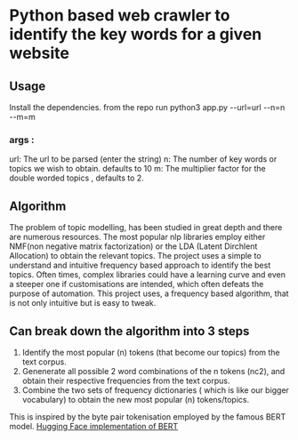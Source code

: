 # Python based web crawler to identify the key words for a given website

## Usage
Install the dependencies. 
from the repo run
python3 app.py --url=url --n=n --m=m

### args :
  url: The url to be parsed (enter the string)
  n: The number of key words or topics we wish to obtain. defaults to 10
  m: The multiplier factor for the double worded topics , defaults to 2. 

## Algorithm 

The problem of topic modelling, has been studied in great depth and there are numerous resources.
The most popular nlp libraries employ either NMF(non negative matrix factorization) or the LDA (Latent Dirchlent Allocation) to obtain the relevant topics.
The project uses a simple to understand and intuitive frequency based approach to identify the best topics.
Often times, complex libraries could have a learning curve and even a steeper one if customisations are intended, which often defeats the purpose of automation.
This project uses, a frequency based algorithm, that is not only intuitive but is easy to tweak.

## Can break down the algorithm into 3 steps
1. Identify the most popular (n) tokens (that become our topics) from the text corpus.
2. Genenerate all possible 2 word combinations of the n tokens (nc2), and obtain their respective frequencies from the text corpus.
3. Combine the two sets of frequency dictionaries ( which is like our bigger vocabulary) to obtain the new most popular (n) tokens/topics.

This is inspired by the byte pair tokenisation employed by the famous BERT model. [Hugging Face implementation of BERT](https://huggingface.co/learn/nlp-course/chapter6/5?fw=pt)


